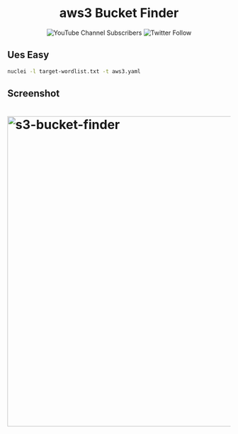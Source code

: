 <h1 align="center">
aws3 Bucket Finder
</h1>
<p align="center" >
<img alt="YouTube Channel Subscribers" src="https://img.shields.io/youtube/channel/subscribers/UCPNhwkJ4zc3FXGn-Rba6Hvg?style=social">
<img alt="Twitter Follow" src="https://img.shields.io/twitter/follow/techghoshal?style=social">
</p>

## Ues Easy

```bash
nuclei -l target-wordlist.txt -t aws3.yaml 
```

## Screenshot


<h1 align="left">
  <img src="https://github-production-user-asset-6210df.s3.amazonaws.com/85815644/238631984-0697e06d-2cee-4b7f-ab62-14aa41136374.png" alt="s3-bucket-finder" width="700px"></a>
  <br>
</h1>
